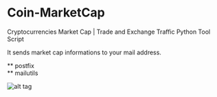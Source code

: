 # Coin-MarketCap
Cryptocurrencies Market Cap | Trade and Exchange Traffic Python Tool Script

It sends market cap informations to your mail address.<br />

** postfix <br />
** mailutils <br />


![alt tag](https://s7.postimg.org/5sf9bhebf/Coin-_Market_Cap.jpg)

